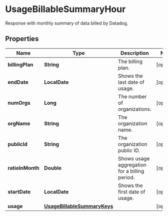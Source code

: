 # UsageBillableSummaryHour

Response with monthly summary of data billed by Datadog.

## Properties

| Name             | Type                                                        | Description                                   | Notes      |
| ---------------- | ----------------------------------------------------------- | --------------------------------------------- | ---------- |
| **billingPlan**  | **String**                                                  | The billing plan.                             | [optional] |
| **endDate**      | **LocalDate**                                               | Shows the last date of usage.                 | [optional] |
| **numOrgs**      | **Long**                                                    | The number of organizations.                  | [optional] |
| **orgName**      | **String**                                                  | The organization name.                        | [optional] |
| **publicId**     | **String**                                                  | The organization public ID.                   | [optional] |
| **ratioInMonth** | **Double**                                                  | Shows usage aggregation for a billing period. | [optional] |
| **startDate**    | **LocalDate**                                               | Shows the first date of usage.                | [optional] |
| **usage**        | [**UsageBillableSummaryKeys**](UsageBillableSummaryKeys.md) |                                               | [optional] |
